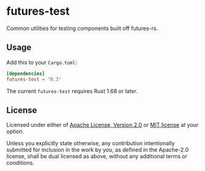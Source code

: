 # futures-test

Common utilities for testing components built off futures-rs.

## Usage

Add this to your `Cargo.toml`:

```toml
[dependencies]
futures-test = "0.3"
```

The current `futures-test` requires Rust 1.68 or later.

## License

Licensed under either of [Apache License, Version 2.0](LICENSE-APACHE) or
[MIT license](LICENSE-MIT) at your option.

Unless you explicitly state otherwise, any contribution intentionally submitted
for inclusion in the work by you, as defined in the Apache-2.0 license, shall
be dual licensed as above, without any additional terms or conditions.
